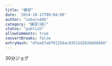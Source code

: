 ```yaml
---
title: "練習"
date: '2014-10-17T09:04:00'
author: "subaru44k"
category: "練習(弱)"
status: "publish"
allowComments: true
convertBreaks: false
entryHash: "dfee67a6f91256ac02611d2b2bb68468"
---
```

30分ジョグ

